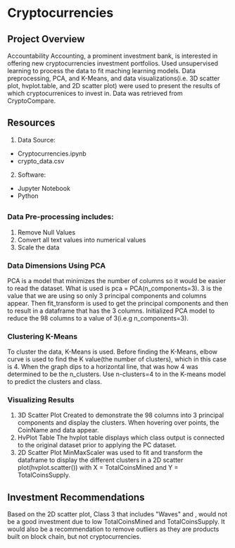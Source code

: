 # Cryptocurrencies

## Project Overview
Accountability Accounting, a prominent investment bank, is interested in offering new cryptocurrencies investment portfolios.  Used unsupervised learning to process the data to fit maching learning models. Data preprocessing, PCA, and K-Means, and data visualizations(i.e. 3D scatter plot, hvplot.table, and 2D scatter plot) were used to present the results of which cryptocurrenices to invest in. Data was retrieved from CryptoCompare.

## Resources
1. Data Source:
- Cryptocurrencies.ipynb
- crypto_data.csv

2. Software:
- Jupyter Notebook
- Python

## 
### Data Pre-processing includes:
1. Remove Null Values
2. Convert all text values into numerical values
3. Scale the data

### Data Dimensions Using PCA
PCA is a model that minimizes the number of columns so it would be easier to read the dataset.  What is used is pca = PCA(n_components=3). 3 is the value that we are using so only 3 principal components and columns appear. Then fit_transform is used to get the principal components and then to result in a dataframe that has the 3 columns. 
Initialized PCA model to reduce the 98 columns to a value of 3(i.e.g n_components=3).  

### Clustering K-Means
To cluster the data, K-Means is used. Before finding the K-Means, elbow curve is used to find the K value(the number of clusters), which in this case is 4.  When the graph dips to a horizontal line, that was how 4 was determined to be the n_clusters. 
Use n-clusters=4 to in the K-means model to predict the clusters and class.

### Visualizing Results
1. 3D Scatter Plot
Created to demonstrate the 98 columns into 3 principal components and display the clusters. When hovering over points, the CoinName and data appear.
2. HvPlot Table
The hvplot table displays which class output is connected to the original dataset prior to applying the PC dataset.
3. 2D Scatter Plot
MinMaxScaler was used to fit and transform the dataframe to display the different clusters in a 2D scatter plot(hvplot.scatter()) with X = TotalCoinsMined and Y = TotalCoinsSupply.

## Investment Recommendations
Based on the 2D scatter plot,  Class 3 that includes "Waves" and , would not be a good investment due to low TotalCoinsMined and TotalCoinsSupply.  It would also be a recommendation to remove outliers as they are products built on block chain, but not cryptocurrencies.
